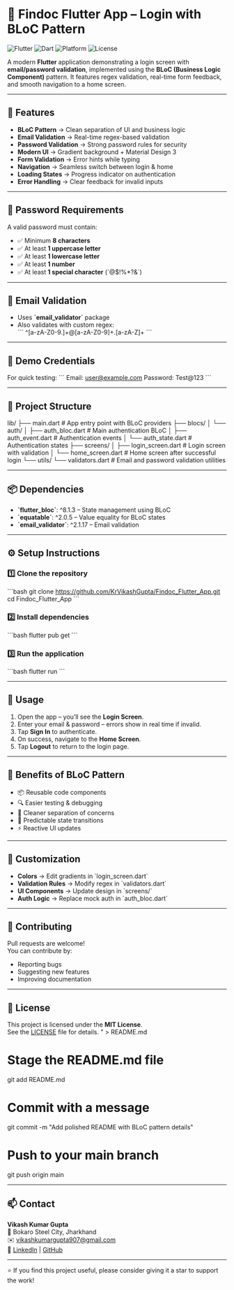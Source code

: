 # 📱 Findoc Flutter App – Login with BLoC Pattern

![Flutter](https://img.shields.io/badge/Flutter-3.x-blue?logo=flutter)
![Dart](https://img.shields.io/badge/Dart-3.x-blue?logo=dart)
![Platform](https://img.shields.io/badge/Platform-Android-green?logo=android)
![License](https://img.shields.io/badge/License-MIT-orange)

A modern **Flutter** application demonstrating a login screen with **email/password validation**, implemented using the **BLoC (Business Logic Component)** pattern. It features regex validation, real-time form feedback, and smooth navigation to a home screen.

---

## 🚀 Features

- **BLoC Pattern** → Clean separation of UI and business logic  
- **Email Validation** → Real-time regex-based validation  
- **Password Validation** → Strong password rules for security  
- **Modern UI** → Gradient background + Material Design 3  
- **Form Validation** → Error hints while typing  
- **Navigation** → Seamless switch between login & home  
- **Loading States** → Progress indicator on authentication  
- **Error Handling** → Clear feedback for invalid inputs  

---

## 🔑 Password Requirements

A valid password must contain:
- ✅ Minimum **8 characters**
- ✅ At least **1 uppercase letter**
- ✅ At least **1 lowercase letter**
- ✅ At least **1 number**
- ✅ At least **1 special character** (\`@$!%*?&\`)

---

## 📧 Email Validation

- Uses **\`email_validator\`** package  
- Also validates with custom regex:  
  \`\`\`
  ^[a-zA-Z0-9.]+@[a-zA-Z0-9]+\.[a-zA-Z]+
  \`\`\`

---

## 🧪 Demo Credentials

For quick testing:
\`\`\`
Email:    user@example.com
Password: Test@123
\`\`\`

---

## 📂 Project Structure


lib/
├── main.dart # App entry point with BLoC providers
├── blocs/
│ └── auth/
│ ├── auth_bloc.dart # Main authentication BLoC
│ ├── auth_event.dart # Authentication events
│ └── auth_state.dart # Authentication states
├── screens/
│ ├── login_screen.dart # Login screen with validation
│ └── home_screen.dart # Home screen after successful login
└── utils/
└── validators.dart # Email and password validation utilities


---

## 📦 Dependencies

- **\`flutter_bloc\`**: ^8.1.3 – State management using BLoC  
- **\`equatable\`**: ^2.0.5 – Value equality for BLoC states  
- **\`email_validator\`**: ^2.1.17 – Email validation  

---

## ⚙️ Setup Instructions

### 1️⃣ Clone the repository
\`\`\`bash
git clone https://github.com/KrVikashGupta/Findoc_Flutter_App.git
cd Findoc_Flutter_App
\`\`\`

### 2️⃣ Install dependencies
\`\`\`bash
flutter pub get
\`\`\`

### 3️⃣ Run the application
\`\`\`bash
flutter run
\`\`\`

---

## 📱 Usage

1. Open the app – you’ll see the **Login Screen**.  
2. Enter your email & password – errors show in real time if invalid.  
3. Tap **Sign In** to authenticate.  
4. On success, navigate to the **Home Screen**.  
5. Tap **Logout** to return to the login page.  

---

## 🎯 Benefits of BLoC Pattern

- 📦 Reusable code components  
- 🔍 Easier testing & debugging  
- 🧹 Cleaner separation of concerns  
- 🔄 Predictable state transitions  
- ⚡ Reactive UI updates  

---

## 🎨 Customization

- **Colors** → Edit gradients in \`login_screen.dart\`  
- **Validation Rules** → Modify regex in \`validators.dart\`  
- **UI Components** → Update design in \`screens/\`  
- **Auth Logic** → Replace mock auth in \`auth_bloc.dart\`  

---

## 🤝 Contributing

Pull requests are welcome!  
You can contribute by:
- Reporting bugs  
- Suggesting new features  
- Improving documentation  

---

## 📜 License

This project is licensed under the **MIT License**.  
See the [LICENSE](LICENSE) file for details.
" > README.md

# Stage the README.md file
git add README.md

# Commit with a message
git commit -m "Add polished README with BLoC pattern details"

# Push to your main branch
git push origin main

---

## 📫 Contact

**Vikash Kumar Gupta**  
📍 Bokaro Steel City, Jharkhand  
✉️ [vikashkumargupta907@gmail.com](mailto:vikashkumargupta907@gmail.com)  
🔗 [LinkedIn](https://linkedin.com/in/vikash1995) | [GitHub](https://github.com/KrVikashGupta)

---

⭐ If you find this project useful, please consider giving it a star to support the work!
